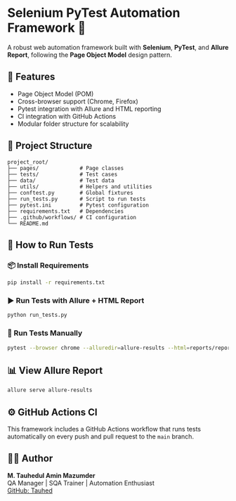 # Selenium PyTest Automation Framework 🚗

A robust web automation framework built with **Selenium**, **PyTest**, and **Allure Report**, following the **Page Object Model** design pattern.

## 🔧 Features
- Page Object Model (POM)
- Cross-browser support (Chrome, Firefox)
- Pytest integration with Allure and HTML reporting
- CI integration with GitHub Actions
- Modular folder structure for scalability

## 📂 Project Structure
```
project_root/
├── pages/             # Page classes
├── tests/             # Test cases
├── data/              # Test data
├── utils/             # Helpers and utilities
├── conftest.py        # Global fixtures
├── run_tests.py       # Script to run tests
├── pytest.ini         # Pytest configuration
├── requirements.txt   # Dependencies
├── .github/workflows/ # CI configuration
└── README.md
```

## 🚀 How to Run Tests

### 📦 Install Requirements
```bash
pip install -r requirements.txt
```

### ▶ Run Tests with Allure + HTML Report
```bash
python run_tests.py
```

### 🧪 Run Tests Manually
```bash
pytest --browser chrome --alluredir=allure-results --html=reports/report.html --self-contained-html
```

## 📊 View Allure Report
```bash
allure serve allure-results
```

## ⚙️ GitHub Actions CI
This framework includes a GitHub Actions workflow that runs tests automatically on every push and pull request to the `main` branch.

## 🧑‍💻 Author
**M. Tauhedul Amin Mazumder**  
QA Manager | SQA Trainer | Automation Enthusiast  
[GitHub: Tauhed](https://github.com/Tauhed)
